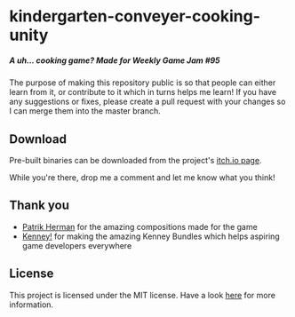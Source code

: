 # kindergarten-conveyer-cooking-unity

##### A uh... cooking game? Made for Weekly Game Jam #95 

The purpose of making this repository public is so that people can either learn from it, or contribute to it which in turns helps me learn! If you have any suggestions or fixes, please create a pull request with your changes so I can merge them into the master branch.

## Download

Pre-built binaries can be downloaded from the project's [itch.io page](https://isosymmetric.itch.io/kindergarten-cooking). 

While you're there, drop me a comment and let me know what you think!

## Thank you
- [Patrik Herman](https://soundcloud.com/patrik-herman-composer) for the amazing compositions made for the game
- [Kenney!](https://kenney.nl/) for making the amazing Kenney Bundles which helps aspiring game developers everywhere

## License
This project is licensed under the MIT license. Have a look [here](https://github.com/johan-steffens/kindergarten-cooking-unity/blob/master/LICENSE.md) for more information.
